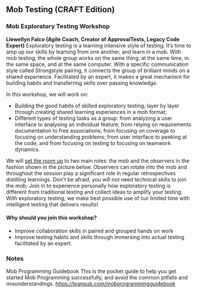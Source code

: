 ## Mob Testing (CRAFT Edition)

### Mob Exploratory Testing Workshop
__Llewellyn Falco (Agile Coach, Creator of ApprovalTests, Legacy Code Expert)__
Exploratory testing is a learning­ intensive style of testing. It’s time to amp up our skills by learning from one another, and learn in a mob. With mob testing, the whole group works on the same thing, at the same time, in the same space, and at the same computer. With a specific communication style called Strong­style pairing, it connects the group of brilliant minds on a shared experience. Facilitated by an expert, it makes a great mechanism for building habits and transferring skills over passing knowledge.

In this workshop, we will work on:
* Building the good habits of skilled exploratory testing, layer by layer through creating shared learning experiences in a mob format;
* Different types of testing tasks as a group: from analyzing a user interface to analysing an individual feature; from relying on requirements documentation to free associations; from focusing on coverage to focusing on understanding problems; from user interface to peeking at the code; and from focusing on testing to focusing on teamwork dynamics.

We will [set the room up](/docs/mob_testing_setup.jpg) to two main roles: the mob and the observers in the fashion shown in the picture below. Observers can rotate into the mob and throughout the session play a significant role in regular retrospectives distilling learnings. Don't be afraid, you will not need technical skills to join the mob;
Join in to experience personally how exploratory testing is different from traditional testing and collect ideas to amplify your testing. With exploratory testing, we make best possible use of our limited time with intelligent testing that delivers results!

#### Why should you join this workshop?
* Improve collaboration skills in paired and grouped hands ­on work
* Improve testing habits and skills through immersing into actual testing facilitated by an expert.

### Notes
Mob Programming Guidebook
This is the pocket guide to help you get started Mob Programming successfully, and avoid the common pitfalls and misunderstandings.
https://leanpub.com/mobprogrammingguidebook
